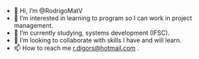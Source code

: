 - 👋 Hi, I’m @RodrigoMatV
- 👀 I’m interested in learning to program so I can work in project management.
- 🌱 I’m currently studying, systems development (IFSC).
- 💞️ I’m looking to collaborate with skills I have and will learn.
- 📫 How to reach me r.digors@hotmail.com .

<!---
RodrigoMatV/RodrigoMatV is a ✨ special ✨ repository because its `README.md` (this file) appears on your GitHub profile.
You can click the Preview link to take a look at your changes.
--->
